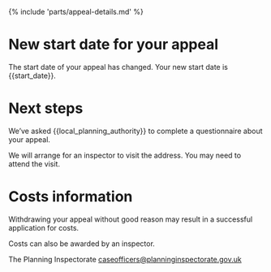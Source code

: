 {% include 'parts/appeal-details.md' %}

# New start date for your appeal

The start date of your appeal has changed. Your new start date is {{start_date}}.

# Next steps

We’ve asked {{local_planning_authority}} to complete a questionnaire about your appeal.

We will arrange for an inspector to visit the address. You may need to attend the visit.

# Costs information

Withdrawing your appeal without good reason may result in a successful application for costs.

Costs can also be awarded by an inspector.

The Planning Inspectorate
caseofficers@planninginspectorate.gov.uk
